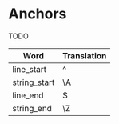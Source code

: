 # Anchors

TODO

| Word | Translation |
|------|-------------|
| line_start | ^ |
| string_start | \\A |
| line_end | $ |
| string_end | \\Z |